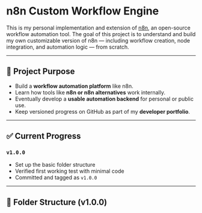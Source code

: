 # n8n Custom Workflow Engine

This is my personal implementation and extension of [n8n](https://n8n.io), an open-source workflow automation tool. The goal of this project is to understand and build my own customizable version of n8n — including workflow creation, node integration, and automation logic — from scratch.

---

## 🚀 Project Purpose

- Build a **workflow automation platform** like n8n.
- Learn how tools like **n8n or n8n alternatives** work internally.
- Eventually develop a **usable automation backend** for personal or public use.
- Keep versioned progress on GitHub as part of my **developer portfolio**.

---

## ✅ Current Progress

### `v1.0.0`
- Set up the basic folder structure
- Verified first working test with minimal code
- Committed and tagged as `v1.0.0`

---

## 📂 Folder Structure (v1.0.0)
